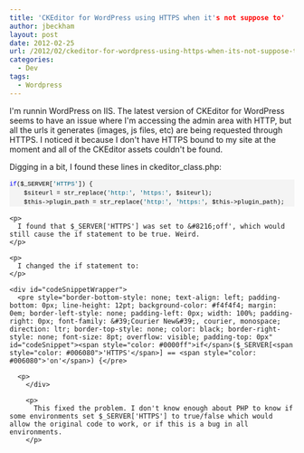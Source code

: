```yaml
---
title: 'CKEditor for WordPress using HTTPS when it's not suppose to'
author: jbeckham
layout: post
date: 2012-02-25
url: /2012/02/ckeditor-for-wordpress-using-https-when-its-not-suppose-to/
categories:
  - Dev
tags:
  - Wordpress
---
```

I'm runnin WordPress on IIS. The latest version of CKEditor for WordPress seems to have an issue where I'm accessing the admin area with HTTP, but all the urls it generates (images, js files, etc) are being requested through HTTPS. I noticed it because I don't have HTTPS bound to my site at the moment and all of the CKEditor assets couldn't be found.

Digging in a bit, I found these lines in ckeditor_class.php:

<div id="codeSnippetWrapper">
  <pre style="border-bottom-style: none; text-align: left; padding-bottom: 0px; line-height: 12pt; background-color: #f4f4f4; margin: 0em; border-left-style: none; padding-left: 0px; width: 100%; padding-right: 0px; font-family: &#39;Courier New&#39;, courier, monospace; direction: ltr; border-top-style: none; color: black; border-right-style: none; font-size: 8pt; overflow: visible; padding-top: 0px" id="codeSnippet"><span style="color: #0000ff">if</span>($_SERVER[<span style="color: #006080">'HTTPS'</span>]) {<br />    $siteurl = str_replace(<span style="color: #006080">'http:'</span>, <span style="color: #006080">'https:'</span>, $siteurl);<br />    $this-&gt;plugin_path = str_replace(<span style="color: #006080">'http:'</span>, <span style="color: #006080">'https:'</span>, $this-&gt;plugin_path);</pre>
  
  <p>
    </div> 
    
    <p>
      I found that $_SERVER['HTTPS'] was set to &#8216;off', which would still cause the if statement to be true. Weird.
    </p>
    
    <p>
      I changed the if statement to:
    </p>
    
    <div id="codeSnippetWrapper">
      <pre style="border-bottom-style: none; text-align: left; padding-bottom: 0px; line-height: 12pt; background-color: #f4f4f4; margin: 0em; border-left-style: none; padding-left: 0px; width: 100%; padding-right: 0px; font-family: &#39;Courier New&#39;, courier, monospace; direction: ltr; border-top-style: none; color: black; border-right-style: none; font-size: 8pt; overflow: visible; padding-top: 0px" id="codeSnippet"><span style="color: #0000ff">if</span>($_SERVER[<span style="color: #006080">'HTTPS'</span>] == <span style="color: #006080">'on'</span>) {</pre>
      
      <p>
        </div> 
        
        <p>
          This fixed the problem. I don't know enough about PHP to know if some environments set $_SERVER['HTTPS'] to true/false which would allow the original code to work, or if this is a bug in all environments.
        </p>